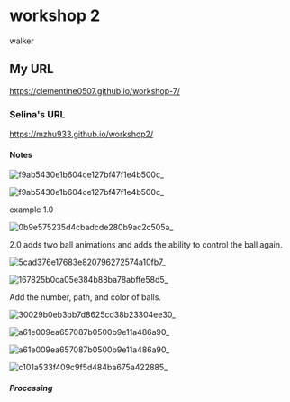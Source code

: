 # workshop 2
walker
## My URL
https://clementine0507.github.io/workshop-7/
### Selina's URL
https://mzhu933.github.io/workshop2/
#### Notes
![f9ab5430e1b604ce127bf47f1e4b500c_](https://github.com/user-attachments/assets/e16398d8-e61e-4a30-9d98-dfda43fd337e)

![f9ab5430e1b604ce127bf47f1e4b500c_](https://github.com/user-attachments/assets/0a72d2a0-a542-4f58-a046-7fdf27186763)

example 1.0

![0b9e575235d4cbadcde280b9ac2c505a_](https://github.com/user-attachments/assets/7361aa0c-e3d3-4e08-b8f9-594e8d8da34e)

2.0 adds two ball animations and adds the ability to control the ball again.

![5cad376e17683e820796272574a10fb7_](https://github.com/user-attachments/assets/9d607708-8eb9-4b3b-b935-9b4394a0938d)

![167825b0ca05e384b88ba78abffe58d5_](https://github.com/user-attachments/assets/2b076cf7-9c12-49a3-ace3-8da879fc5840)

Add the number, path, and color of balls.

![30029b0eb3bb7d8625cd38b23304ee30_](https://github.com/user-attachments/assets/71871e39-9500-452f-ab0f-0cb70759000c)

![a61e009ea657087b0500b9e11a486a90_](https://github.com/user-attachments/assets/cd1d5c7f-a422-4257-bba4-8afed1f6dcdc)

![a61e009ea657087b0500b9e11a486a90_](https://github.com/user-attachments/assets/2517f085-2d6a-495d-93fe-09d60c67607f)

![c101a533f409c9f5d484ba675a422885_](https://github.com/user-attachments/assets/6035b5d1-3b3a-4bdc-a72f-523983d66643)

##### Processing

